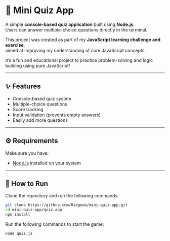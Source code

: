 # 🧠 Mini Quiz App

A simple **console-based quiz application** built using **Node.js**.  
Users can answer multiple-choice questions directly in the terminal.  

This project was created as part of my **JavaScript learning challenge and exercise**,  
aimed at improving my understanding of core JavaScript concepts.

It’s a fun and educational project to practice problem-solving and logic building using pure JavaScript!


---

## ✨ Features
- Console-based quiz system  
- Multiple-choice questions  
- Score tracking  
- Input validation (prevents empty answers)  
- Easily add more questions  

---

## ⚙️ Requirements
Make sure you have:
- [Node.js](https://nodejs.org/) installed on your system

---

## 🚀 How to Run

Clone the repository and run the following commands:

```bash
git clone https://github.com/Riegooo/mini-quiz-app.git
cd mini-quiz-app/quiz-app
npm install
```

Run the following commands to start the game:
```bash
node quiz.js
```
